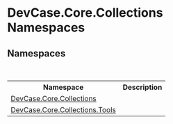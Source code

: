 # DevCase.Core.Collections Namespaces
 




## Namespaces
&nbsp;<table><tr><th>Namespace</th><th>Description</th></tr><tr><td><a href="N_DevCase_Core_Collections">DevCase.Core.Collections</a></td><td></td></tr><tr><td><a href="N_DevCase_Core_Collections_Tools">DevCase.Core.Collections.Tools</a></td><td></td></tr></table>&nbsp;
